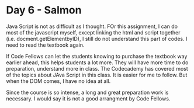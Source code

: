# Day 6 - Salmon

Java Script is not as difficult as I thought.   FOr this assignment, I can do most of the javascript myself, except linking the html and script together (i.e. docment.getElementbyID), I still do not understand this part of codes.  I need to read the textbook again.  

If Code Fellows can let the students knowing to purchase the textbook way earlier ahead, this helps students a lot more.  They will have more time to do preparation, understand more in class.  The Codecademy has covered most of the topics about JAva Script in this class.  It is easier for me to follow.  But when the DOM comes, I have no idea at all.

Since the course is so intense, a long and great preparation work is necessary.  I would say it is not a good arrangment by Code Fellows.  
